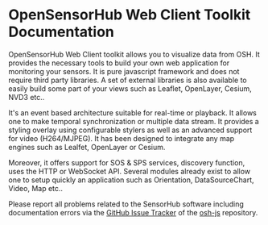 OpenSensorHub Web Client Toolkit Documentation
===

OpenSensorHub Web Client toolkit allows you to visualize data from OSH. It provides the necessary tools to build your own web application for monitoring your sensors.
It is pure javascript framework and does not require third party libraries. A set of external libraries is also available to easily build some part of your views such as
Leaflet, OpenLayer, Cesium, NVD3 etc..

It's an event based architecture suitable for real-time or playback. It allows one to make temporal synchronization or multiple data stream. It provides a styling overlay using 
configurable stylers as well as an advanced support for video (H264/MJPEG). It has been designed to integrate any map engines such as Lealfet, OpenLayer or Cesium.

Moreover, it offers support for SOS & SPS services, discovery function, uses the HTTP or WebSocket API.
Several modules already exist to allow one to setup quickly an application such as Orientation, DataSourceChart, Video, Map etc..
 
Please report all problems related to the SensorHub software including documentation errors via the [GitHub Issue Tracker](https://github.com/opensensorhub) 
of the [osh-js](https://github.com/opensensorhub/osh-js) repository.
